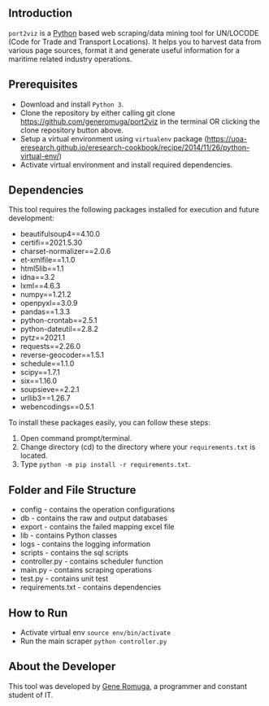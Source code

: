 ## Introduction

`port2viz` is a [Python](https://www.python.org/) based web scraping/data mining tool for UN/LOCODE (Code for Trade and Transport Locations). It helps you to harvest data from various page sources, format it and generate useful information for a maritime related industry operations.

## Prerequisites

- Download and install `Python 3`.
- Clone the repository by either calling git clone https://github.com/generomuga/port2viz in the terminal OR clicking the clone repository button above.
- Setup a virtual environment using `virtualenv` package (https://uoa-eresearch.github.io/eresearch-cookbook/recipe/2014/11/26/python-virtual-env/)
- Activate virtual environment and install required dependencies.

## Dependencies

This tool requires the following packages installed for execution and future development:

- beautifulsoup4==4.10.0
- certifi==2021.5.30
- charset-normalizer==2.0.6
- et-xmlfile==1.1.0
- html5lib==1.1
- idna==3.2
- lxml==4.6.3
- numpy==1.21.2
- openpyxl==3.0.9
- pandas==1.3.3
- python-crontab==2.5.1
- python-dateutil==2.8.2
- pytz==2021.1
- requests==2.26.0
- reverse-geocoder==1.5.1
- schedule==1.1.0
- scipy==1.7.1
- six==1.16.0
- soupsieve==2.2.1
- urllib3==1.26.7
- webencodings==0.5.1

To install these packages easily, you can follow these steps:

1. Open command prompt/terminal.
2. Change directory (cd) to the directory where your `requirements.txt` is located.
3. Type `python -m pip install -r requirements.txt`.

## Folder and File Structure

- config - contains the operation configurations
- db - contains the raw and output databases
- export - contains the failed mapping excel file
- lib - contains Python classes
- logs - contains the logging information
- scripts - contains the sql scripts
- controller.py - contains scheduler function
- main.py - contains scraping operations
- test.py - contains unit test
- requirements.txt - contains dependencies

## How to Run

- Activate virtual env
`source env/bin/activate`
- Run the main scraper 
`python controller.py`

## About the Developer

This tool was developed by [Gene Romuga](https://github.com/generomuga), a programmer and constant student of IT.
